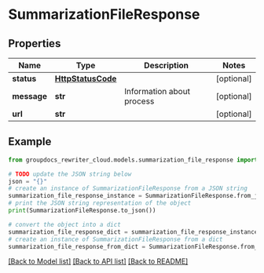 # SummarizationFileResponse


## Properties

Name | Type | Description | Notes
------------ | ------------- | ------------- | -------------
**status** | [**HttpStatusCode**](HttpStatusCode.md) |  | [optional] 
**message** | **str** | Information about process | [optional] 
**url** | **str** |  | [optional] 

## Example

```python
from groupdocs_rewriter_cloud.models.summarization_file_response import SummarizationFileResponse

# TODO update the JSON string below
json = "{}"
# create an instance of SummarizationFileResponse from a JSON string
summarization_file_response_instance = SummarizationFileResponse.from_json(json)
# print the JSON string representation of the object
print(SummarizationFileResponse.to_json())

# convert the object into a dict
summarization_file_response_dict = summarization_file_response_instance.to_dict()
# create an instance of SummarizationFileResponse from a dict
summarization_file_response_from_dict = SummarizationFileResponse.from_dict(summarization_file_response_dict)
```
[[Back to Model list]](../README.md#documentation-for-models) [[Back to API list]](../README.md#documentation-for-api-endpoints) [[Back to README]](../README.md)


